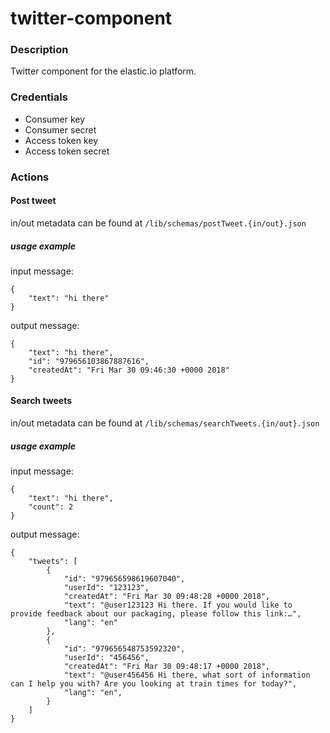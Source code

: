 # twitter-component

### Description
Twitter component for the elastic.io platform.

### Credentials
 - Consumer key
 - Consumer secret
 - Access token key
 - Access token secret

### Actions

#### Post tweet
in/out metadata can be found at `/lib/schemas/postTweet.{in/out}.json`

##### usage example
input message:
```
{
    "text": "hi there"
}
```
output message:
```
{
    "text": "hi there",
    "id": "979656103867887616",
    "createdAt": "Fri Mar 30 09:46:30 +0000 2018"
}
```
#### Search tweets
in/out metadata can be found at `/lib/schemas/searchTweets.{in/out}.json`

##### usage example
input message:
```
{
    "text": "hi there",
    "count": 2
}
```
output message:
```
{
	"tweets": [
		{
            "id": "979656598619607040",
            "userId": "123123",
            "createdAt": "Fri Mar 30 09:48:28 +0000 2018",
            "text": "@user123123 Hi there. If you would like to provide feedback about our packaging, please follow this link:…",
			"lang": "en"
		},
		{
            "id": "979656548753592320",
            "userId": "456456",
            "createdAt": "Fri Mar 30 09:48:17 +0000 2018",
            "text": "@user456456 Hi there, what sort of information can I help you with? Are you looking at train times for today?",
			"lang": "en",
		}
	]
}
```
